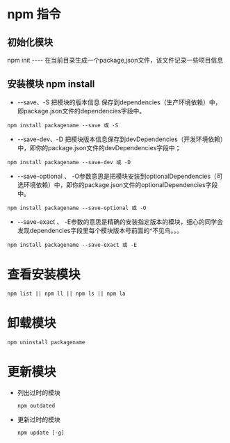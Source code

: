 # npm 指令

## 初始化模块

npm init ---- 在当前目录生成一个package,json文件，该文件记录一些项目信息

## 安装模块 npm install

+ --save、-S  把模块的版本信息 保存到dependencies（生产环境依赖）中，即package.json文件的dependencies字段中。

```shell
npm install packagename --save 或 -S 
```

+ --save-dev、-D 把模块版本信息保存到devDependencies（开发环境依赖）中，即你的package.json文件的devDependencies字段中；

```shell
npm install packagename --save-dev 或 -D
```

+ --save-optional 、 -O参数意思是把模块安装到optionalDependencies（可选环境依赖）中，即你的package.json文件的optionalDependencies字段中。

```shell
npm install packagename --save-optional 或 -O
```

+ --save-exact 、 -E参数的意思是精确的安装指定版本的模块，细心的同学会发现dependencies字段里每个模块版本号前面的^不见鸟。。。

```shell
npm install packagename --save-exact 或 -E
```

# 查看安装模块

```shell
npm list || npm ll || npm ls || npm la
```



# 卸载模块

```shell
npm uninstall packagename
```

# 更新模块

+ 列出过时的模块

  ```shell
  npm outdated
  ```

+ 更新过时的模块

  ```shell
  npm update [-g]
  ```

  